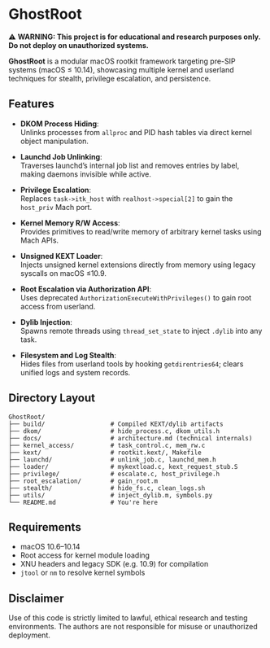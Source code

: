 # GhostRoot

⚠️ **WARNING: This project is for educational and research purposes only. Do not deploy on unauthorized systems.**

**GhostRoot** is a modular macOS rootkit framework targeting pre-SIP systems (macOS ≤ 10.14), showcasing multiple kernel and userland techniques for stealth, privilege escalation, and persistence.

## Features

- **DKOM Process Hiding**:  
  Unlinks processes from `allproc` and PID hash tables via direct kernel object manipulation.

- **Launchd Job Unlinking**:  
  Traverses launchd’s internal job list and removes entries by label, making daemons invisible while active.

- **Privilege Escalation**:  
  Replaces `task->itk_host` with `realhost->special[2]` to gain the `host_priv` Mach port.

- **Kernel Memory R/W Access**:  
  Provides primitives to read/write memory of arbitrary kernel tasks using Mach APIs.

- **Unsigned KEXT Loader**:  
  Injects unsigned kernel extensions directly from memory using legacy syscalls on macOS ≤10.9.

- **Root Escalation via Authorization API**:  
  Uses deprecated `AuthorizationExecuteWithPrivileges()` to gain root access from userland.

- **Dylib Injection**:  
  Spawns remote threads using `thread_set_state` to inject `.dylib` into any task.

- **Filesystem and Log Stealth**:  
  Hides files from userland tools by hooking `getdirentries64`; clears unified logs and system records.

## Directory Layout

```
GhostRoot/
├── build/                  # Compiled KEXT/dylib artifacts
├── dkom/                   # hide_process.c, dkom_utils.h
├── docs/                   # architecture.md (technical internals)
├── kernel_access/          # task_control.c, mem_rw.c
├── kext/                   # rootkit.kext/, Makefile
├── launchd/                # unlink_job.c, launchd_mem.h
├── loader/                 # mykextload.c, kext_request_stub.S
├── privilege/              # escalate.c, host_privilege.h
├── root_escalation/        # gain_root.m
├── stealth/                # hide_fs.c, clean_logs.sh
├── utils/                  # inject_dylib.m, symbols.py
└── README.md               # You're here
```

## Requirements

- macOS 10.6–10.14
- Root access for kernel module loading
- XNU headers and legacy SDK (e.g. 10.9) for compilation
- `jtool` or `nm` to resolve kernel symbols

## Disclaimer

Use of this code is strictly limited to lawful, ethical research and testing environments. The authors are not responsible for misuse or unauthorized deployment.
